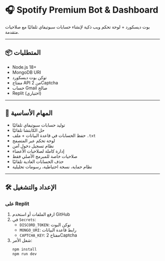 # 🎧 Spotify Premium Bot & Dashboard

بوت ديسكورد + لوحة تحكم ويب ذكية لإنشاء حسابات سبوتيفاي تلقائيًا مع صلاحيات متقدمة.

---

## 📦 المتطلبات

- Node.js 18+
- MongoDB URI
- توكن بوت ديسكورد
- مفتاح API من 2Captcha
- حساب Gmail صالح
- Replit (اختياري)

---

## 🧠 المهام الأساسية

- توليد حسابات سبوتيفاي تلقائيًا
- حل الكابتشا تلقائيًا
- حفظ الحسابات في قاعدة البيانات + ملف `.txt`
- لوحة تحكم عبر المتصفح
- نظام تسجيل دخول آمن
- إدارة كاملة لصلاحيات الأعضاء
- صلاحيات خاصة للمبرمج الأصلي فقط
- حذف الحسابات العادية تلقائيًا
- نظام حماية، نسخة احتياطية، رسومات تحليلية

---

## 🛠️ الإعداد والتشغيل

### على Replit

1. ارفع الملفات أو استخدم GitHub
2. في `Secrets`:
   - `DISCORD_TOKEN`: توكن البوت
   - `MONGO_URI`: رابط قاعدة البيانات
   - `CAPTCHA_KEY`: مفتاح 2Captcha
3. شغل الأمر:
   ```bash
   npm install
   npm run dev
